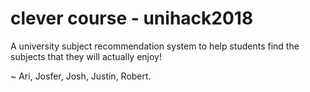# clever course - unihack2018
A university subject recommendation system to help students find the subjects that they will actually enjoy!

~ Ari, Josfer, Josh, Justin, Robert.
